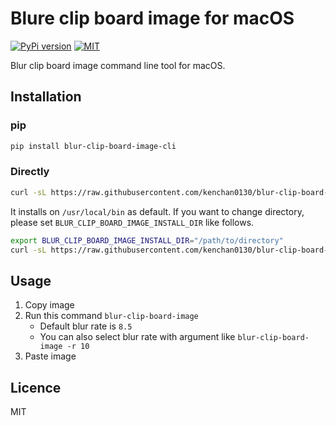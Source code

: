 # Blure clip board image for macOS

[![PyPi version][pypi-image]][pypi-url]
[![MIT][mit-image]][mit-url]

[pypi-image]: https://badgen.net/pypi/v/blur-clip-board-image-cli
[pypi-url]: https://pypi.org/project/blur-clip-board-image-cli

[mit-image]: https://badgen.net/pypi/license/blur-clip-board-image-cli
[mit-url]: https://github.com/kenchan0130/blur-clip-board-image-for-macOS/blob/master/LICENSE

Blur clip board image command line tool for macOS.

## Installation

### pip

```sh
pip install blur-clip-board-image-cli
```

### Directly

```sh
curl -sL https://raw.githubusercontent.com/kenchan0130/blur-clip-board-image-for-macOS/master/install.sh | bash
```

It installs on `/usr/local/bin` as default.
If you want to change directory, please set `BLUR_CLIP_BOARD_IMAGE_INSTALL_DIR` like follows.

```sh
export BLUR_CLIP_BOARD_IMAGE_INSTALL_DIR="/path/to/directory"
curl -sL https://raw.githubusercontent.com/kenchan0130/blur-clip-board-image-for-macOS/master/install.sh | bash
```

## Usage

1. Copy image
2. Run this command `blur-clip-board-image`
    - Default blur rate is `8.5`
    - You can also select blur rate with argument like `blur-clip-board-image -r 10`
3. Paste image

## Licence

MIT